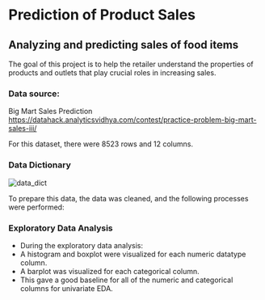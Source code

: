 # Prediction of Product Sales

## Analyzing and predicting sales of food items

The goal of this project is to help the retailer understand the properties of products and outlets that play crucial roles in increasing sales.

### Data source:
Big Mart Sales Prediction https://datahack.analyticsvidhya.com/contest/practice-problem-big-mart-sales-iii/

For this dataset, there were 8523 rows and 12 columns.

### Data Dictionary
![data_dict](https://github.com/MariemShn/Prediction-of-Product-Sales/assets/154618669/d4e38082-9522-412e-ac1e-e4e3bf4bf55d)

To prepare this data, the data was cleaned, and the following processes were performed:

### Exploratory Data Analysis

- During the exploratory data analysis:
- A histogram and boxplot were visualized for each numeric datatype column. 
- A barplot was visualized for each categorical column. 
- This gave a good baseline for all of the numeric and categorical columns for univariate EDA.
